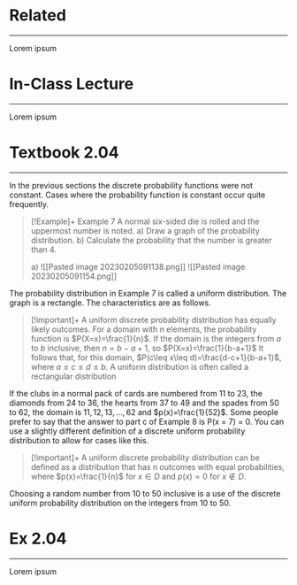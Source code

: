 # Related
---
Lorem ipsum

# In-Class Lecture
---
Lorem ipsum

# Textbook 2.04
---
In the previous sections the discrete probability functions were not constant. Cases where the probability function is constant occur quite frequently.

>[!Example]+ Example 7
>A normal six-sided die is rolled and the uppermost number is noted.
>a) Draw a graph of the probability distribution.
>b) Calculate the probability that the number is greater than 4.
>
>a) ![[Pasted image 20230205091138.png]]
>![[Pasted image 20230205091154.png]]

The probability distribution in Example 7 is called a uniform distribution. The graph is a rectangle. The characteristics are as follows.

>[!important]+
>A uniform discrete probability distribution has equally likely outcomes.
>For a domain with $n$ elements, the probability function is $P(X=x)=\frac{1}{n}$.
>If the domain is the integers from $a$ to $b$ inclusive, then $n=b-a+1$, so $P(X=x)=\frac{1}{b-a+1}$
>It follows that, for this domain, $P(c\leq x\leq d)=\frac{d-c+1}{b-a+1}$, where $a\leq c\leq d\leq b$.
>A uniform distribution is often called a rectangular distribution


If the clubs in a normal pack of cards are numbered from 11 to 23, the diamonds from 24 to 36, the hearts from 37 to 49 and the spades from 50 to 62, the domain is ${ 11,12,13,...,62}$ and $p(x)=\frac{1}{52}$.
Some people prefer to say that the answer to part c of Example 8 is P(x = 7) = 0. You can use a slightly different definition of a discrete uniform probability distribution to allow for cases like this.

>[!important]+
>A uniform discrete probability distribution can be defined as a distribution that has n outcomes with equal probabilities, where $p(x)=\frac{1}{n}$ for $x∈D$ and $p(x)=0$ for $x ∉ D$.

Choosing a random number from 10 to 50 inclusive is a use of the discrete uniform probability distribution on the integers from 10 to 50.
# Ex 2.04
---
Lorem ipsum